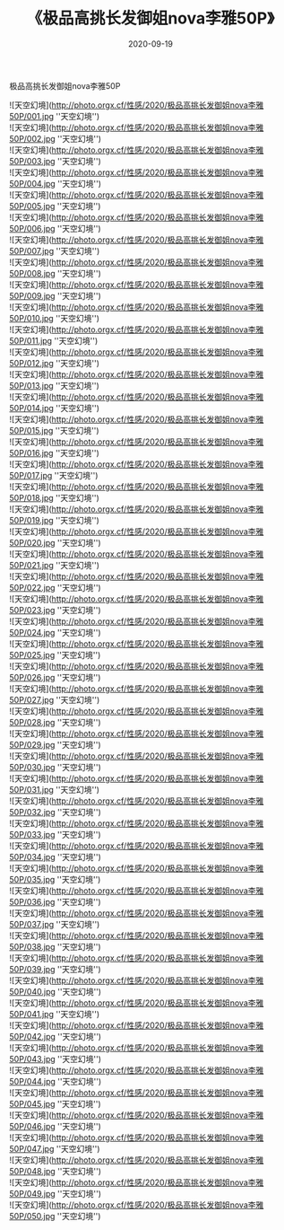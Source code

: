 ﻿---
layout: post
title:  《极品高挑长发御姐nova李雅50P》
date:   2020-09-19
img: http://photo.orgx.cf/性感/2020/极品高挑长发御姐nova李雅50P/000.jpg
categories: [美女, 性感, 泳衣]
---

极品高挑长发御姐nova李雅50P



![天空幻境](http://photo.orgx.cf/性感/2020/极品高挑长发御姐nova李雅50P/001.jpg ''天空幻境'') <br>
![天空幻境](http://photo.orgx.cf/性感/2020/极品高挑长发御姐nova李雅50P/002.jpg ''天空幻境'') <br>
![天空幻境](http://photo.orgx.cf/性感/2020/极品高挑长发御姐nova李雅50P/003.jpg ''天空幻境'') <br>
![天空幻境](http://photo.orgx.cf/性感/2020/极品高挑长发御姐nova李雅50P/004.jpg ''天空幻境'') <br>
![天空幻境](http://photo.orgx.cf/性感/2020/极品高挑长发御姐nova李雅50P/005.jpg ''天空幻境'') <br>
![天空幻境](http://photo.orgx.cf/性感/2020/极品高挑长发御姐nova李雅50P/006.jpg ''天空幻境'') <br>
![天空幻境](http://photo.orgx.cf/性感/2020/极品高挑长发御姐nova李雅50P/007.jpg ''天空幻境'') <br>
![天空幻境](http://photo.orgx.cf/性感/2020/极品高挑长发御姐nova李雅50P/008.jpg ''天空幻境'') <br>
![天空幻境](http://photo.orgx.cf/性感/2020/极品高挑长发御姐nova李雅50P/009.jpg ''天空幻境'') <br>
![天空幻境](http://photo.orgx.cf/性感/2020/极品高挑长发御姐nova李雅50P/010.jpg ''天空幻境'') <br>
![天空幻境](http://photo.orgx.cf/性感/2020/极品高挑长发御姐nova李雅50P/011.jpg ''天空幻境'') <br>
![天空幻境](http://photo.orgx.cf/性感/2020/极品高挑长发御姐nova李雅50P/012.jpg ''天空幻境'') <br>
![天空幻境](http://photo.orgx.cf/性感/2020/极品高挑长发御姐nova李雅50P/013.jpg ''天空幻境'') <br>
![天空幻境](http://photo.orgx.cf/性感/2020/极品高挑长发御姐nova李雅50P/014.jpg ''天空幻境'') <br>
![天空幻境](http://photo.orgx.cf/性感/2020/极品高挑长发御姐nova李雅50P/015.jpg ''天空幻境'') <br>
![天空幻境](http://photo.orgx.cf/性感/2020/极品高挑长发御姐nova李雅50P/016.jpg ''天空幻境'') <br>
![天空幻境](http://photo.orgx.cf/性感/2020/极品高挑长发御姐nova李雅50P/017.jpg ''天空幻境'') <br>
![天空幻境](http://photo.orgx.cf/性感/2020/极品高挑长发御姐nova李雅50P/018.jpg ''天空幻境'') <br>
![天空幻境](http://photo.orgx.cf/性感/2020/极品高挑长发御姐nova李雅50P/019.jpg ''天空幻境'') <br>
![天空幻境](http://photo.orgx.cf/性感/2020/极品高挑长发御姐nova李雅50P/020.jpg ''天空幻境'') <br>
![天空幻境](http://photo.orgx.cf/性感/2020/极品高挑长发御姐nova李雅50P/021.jpg ''天空幻境'') <br>
![天空幻境](http://photo.orgx.cf/性感/2020/极品高挑长发御姐nova李雅50P/022.jpg ''天空幻境'') <br>
![天空幻境](http://photo.orgx.cf/性感/2020/极品高挑长发御姐nova李雅50P/023.jpg ''天空幻境'') <br>
![天空幻境](http://photo.orgx.cf/性感/2020/极品高挑长发御姐nova李雅50P/024.jpg ''天空幻境'') <br>
![天空幻境](http://photo.orgx.cf/性感/2020/极品高挑长发御姐nova李雅50P/025.jpg ''天空幻境'') <br>
![天空幻境](http://photo.orgx.cf/性感/2020/极品高挑长发御姐nova李雅50P/026.jpg ''天空幻境'') <br>
![天空幻境](http://photo.orgx.cf/性感/2020/极品高挑长发御姐nova李雅50P/027.jpg ''天空幻境'') <br>
![天空幻境](http://photo.orgx.cf/性感/2020/极品高挑长发御姐nova李雅50P/028.jpg ''天空幻境'') <br>
![天空幻境](http://photo.orgx.cf/性感/2020/极品高挑长发御姐nova李雅50P/029.jpg ''天空幻境'') <br>
![天空幻境](http://photo.orgx.cf/性感/2020/极品高挑长发御姐nova李雅50P/030.jpg ''天空幻境'') <br>
![天空幻境](http://photo.orgx.cf/性感/2020/极品高挑长发御姐nova李雅50P/031.jpg ''天空幻境'') <br>
![天空幻境](http://photo.orgx.cf/性感/2020/极品高挑长发御姐nova李雅50P/032.jpg ''天空幻境'') <br>
![天空幻境](http://photo.orgx.cf/性感/2020/极品高挑长发御姐nova李雅50P/033.jpg ''天空幻境'') <br>
![天空幻境](http://photo.orgx.cf/性感/2020/极品高挑长发御姐nova李雅50P/034.jpg ''天空幻境'') <br>
![天空幻境](http://photo.orgx.cf/性感/2020/极品高挑长发御姐nova李雅50P/035.jpg ''天空幻境'') <br>
![天空幻境](http://photo.orgx.cf/性感/2020/极品高挑长发御姐nova李雅50P/036.jpg ''天空幻境'') <br>
![天空幻境](http://photo.orgx.cf/性感/2020/极品高挑长发御姐nova李雅50P/037.jpg ''天空幻境'') <br>
![天空幻境](http://photo.orgx.cf/性感/2020/极品高挑长发御姐nova李雅50P/038.jpg ''天空幻境'') <br>
![天空幻境](http://photo.orgx.cf/性感/2020/极品高挑长发御姐nova李雅50P/039.jpg ''天空幻境'') <br>
![天空幻境](http://photo.orgx.cf/性感/2020/极品高挑长发御姐nova李雅50P/040.jpg ''天空幻境'') <br>
![天空幻境](http://photo.orgx.cf/性感/2020/极品高挑长发御姐nova李雅50P/041.jpg ''天空幻境'') <br>
![天空幻境](http://photo.orgx.cf/性感/2020/极品高挑长发御姐nova李雅50P/042.jpg ''天空幻境'') <br>
![天空幻境](http://photo.orgx.cf/性感/2020/极品高挑长发御姐nova李雅50P/043.jpg ''天空幻境'') <br>
![天空幻境](http://photo.orgx.cf/性感/2020/极品高挑长发御姐nova李雅50P/044.jpg ''天空幻境'') <br>
![天空幻境](http://photo.orgx.cf/性感/2020/极品高挑长发御姐nova李雅50P/045.jpg ''天空幻境'') <br>
![天空幻境](http://photo.orgx.cf/性感/2020/极品高挑长发御姐nova李雅50P/046.jpg ''天空幻境'') <br>
![天空幻境](http://photo.orgx.cf/性感/2020/极品高挑长发御姐nova李雅50P/047.jpg ''天空幻境'') <br>
![天空幻境](http://photo.orgx.cf/性感/2020/极品高挑长发御姐nova李雅50P/048.jpg ''天空幻境'') <br>
![天空幻境](http://photo.orgx.cf/性感/2020/极品高挑长发御姐nova李雅50P/049.jpg ''天空幻境'') <br>
![天空幻境](http://photo.orgx.cf/性感/2020/极品高挑长发御姐nova李雅50P/050.jpg ''天空幻境'') <br>
